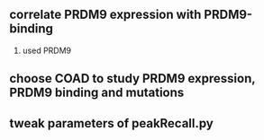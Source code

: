## correlate PRDM9 expression with PRDM9-binding
1. used PRDM9 
## choose COAD to study PRDM9 expression, PRDM9 binding and mutations
## tweak parameters of peakRecall.py

<!--stackedit_data:
eyJoaXN0b3J5IjpbMTkxNjY5NTU3N119
-->